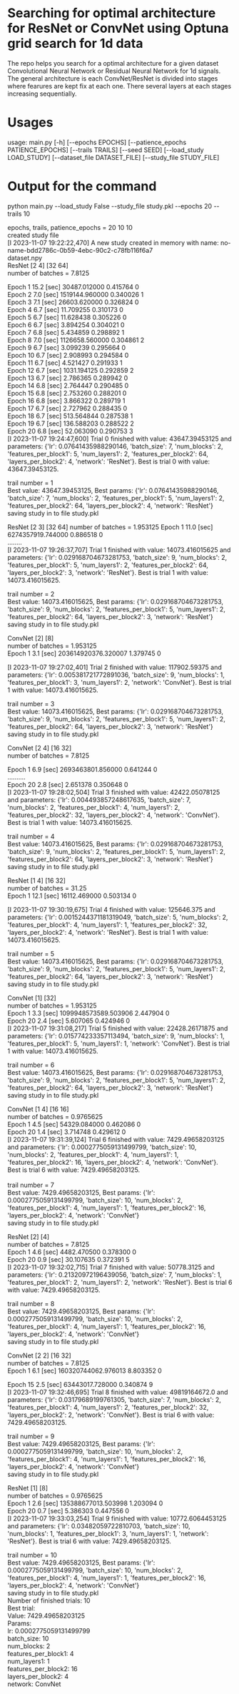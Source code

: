 # Searching for optimal architecture for ResNet or ConvNet using Optuna grid search for 1d data


The repo helps you search for a optimal architecture for a given dataset Convolutional Neural Network or Residual Neural Network for 1d signals. 
The general architecture is each ConvNet/ResNet is divided into stages where fearures are kept fix at each one. There several layers at each stages increasing sequentially. 

# Usages
usage: main.py [-h] [--epochs EPOCHS] [--patience_epochs PATIENCE_EPOCHS] [--trails TRAILS] [--seed SEED] [--load_study LOAD_STUDY] [--dataset_file DATASET_FILE] [--study_file STUDY_FILE]


# Output for the command
 python main.py --load_study False --study_file study.pkl  --epochs 20 --trails 10


 epochs, trails,  patience_epochs =  20 10 10<br>
created study file<br>
[I 2023-11-07 19:22:22,470] A new study created in memory with name: no-name-bdd2786c-0b59-4ebc-90c2-c78fb116f6a7<br>
dataset.npy<br>
ResNet [2 4] [32 64]<br>
number of batches = 7.8125<br>

Epoch 1 15.2 [sec] 30487.012000 0.415764 0<br>
Epoch 2 7.0 [sec] 1519144.960000 0.340026 1<br>
Epoch 3 7.1 [sec] 26603.620000 0.326824 0<br>
Epoch 4 6.7 [sec] 11.709255 0.310173 0<br>
Epoch 5 6.7 [sec] 11.628438 0.305226 0<br>
Epoch 6 6.7 [sec] 3.894254 0.304021 0<br>
Epoch 7 6.8 [sec] 5.434859 0.298892 1<br>
Epoch 8 7.0 [sec] 1126658.560000 0.304861 2<br>
Epoch 9 6.7 [sec] 3.099239 0.295664 0<br>
Epoch 10 6.7 [sec] 2.908993 0.294584 0<br>
Epoch 11 6.7 [sec] 4.521427 0.291933 1<br>
Epoch 12 6.7 [sec] 1031.194125 0.292859 2<br>
Epoch 13 6.7 [sec] 2.786365 0.289942 0<br>
Epoch 14 6.8 [sec] 2.764447 0.290485 0<br>
Epoch 15 6.8 [sec] 2.753260 0.288201 0<br>
Epoch 16 6.8 [sec] 3.866322 0.289719 1<br>
Epoch 17 6.7 [sec] 2.727962 0.288435 0<br>
Epoch 18 6.7 [sec] 513.564844 0.287538 1<br>
Epoch 19 6.7 [sec] 136.588203 0.288522 2<br>
Epoch 20 6.8 [sec] 52.063090 0.290753 3<br>
[I 2023-11-07 19:24:47,600] Trial 0 finished with value: 43647.39453125 and parameters: {'lr': 0.07641435988290146, 'batch_size': 7, 'num_blocks': 2, 'features_per_block1': 5, 'num_layers1': 2, 'features_per_block2': 64, 'layers_per_block2': 4, 'network': 'ResNet'}. Best is trial 0 with value: 43647.39453125.<br>

trail number = 1<br>
Best value: 43647.39453125, Best params: {'lr': 0.07641435988290146, 'batch_size': 7, 'num_blocks': 2, 'features_per_block1': 5, 'num_layers1': 2, 'features_per_block2': 64, 'layers_per_block2': 4, 'network': 'ResNet'}
saving study in to file study.pkl<br>


ResNet [2 3] [32 64]
number of batches = 1.953125
Epoch 1 11.0 [sec] 6274357919.744000 0.886518 0<br>
........<br>
[I 2023-11-07 19:26:37,707] Trial 1 finished with value: 14073.416015625 and parameters: {'lr': 0.029168704673281753, 'batch_size': 9, 'num_blocks': 2, 'features_per_block1': 5, 'num_layers1': 2, 'features_per_block2': 64, 'layers_per_block2': 3, 'network': 'ResNet'}. Best is trial 1 with value: 14073.416015625.<br>

trail number = 2<br>
Best value: 14073.416015625, Best params: {'lr': 0.029168704673281753, 'batch_size': 9, 'num_blocks': 2, 'features_per_block1': 5, 'num_layers1': 2, 'features_per_block2': 64, 'layers_per_block2': 3, 'network': 'ResNet'}<br>
saving study in to file study.pkl<br>


ConvNet [2] [8]<br>
number of batches = 1.953125<br>
Epoch 1 3.1 [sec] 203614920376.320007 1.379745 0<br>

[I 2023-11-07 19:27:02,401] Trial 2 finished with value: 117902.59375 and parameters: {'lr': 0.005381721772891036, 'batch_size': 9, 'num_blocks': 1, 'features_per_block1': 3, 'num_layers1': 2, 'network': 'ConvNet'}. Best is trial 1 with value: 14073.416015625.<br>

trail number = 3<br>
Best value: 14073.416015625, Best params: {'lr': 0.029168704673281753, 'batch_size': 9, 'num_blocks': 2, 'features_per_block1': 5, 'num_layers1': 2, 'features_per_block2': 64, 'layers_per_block2': 3, 'network': 'ResNet'}<br>
saving study in to file study.pkl<br>


ConvNet [2 4] [16 32]<br>
number of batches = 7.8125<br>

Epoch 1 6.9 [sec] 2693463801.856000 0.641244 0<br>
..........<br>
Epoch 20 2.8 [sec] 2.651378 0.350648 0<br>
[I 2023-11-07 19:28:02,504] Trial 3 finished with value: 42422.05078125 and parameters: {'lr': 0.004493857248617635, 'batch_size': 7, 'num_blocks': 2, 'features_per_block1': 4, 'num_layers1': 2, 'features_per_block2': 32, 'layers_per_block2': 4, 'network': 'ConvNet'}. Best is trial 1 with value: 14073.416015625.<br>

trail number = 4<br>
Best value: 14073.416015625, Best params: {'lr': 0.029168704673281753, 'batch_size': 9, 'num_blocks': 2, 'features_per_block1': 5, 'num_layers1': 2, 'features_per_block2': 64, 'layers_per_block2': 3, 'network': 'ResNet'}<br>
saving study in to file study.pkl<br>


ResNet [1 4] [16 32]<br>
number of batches = 31.25<br>
Epoch 1 12.1 [sec] 16112.469000 0.503134 0<br>

[I 2023-11-07 19:30:19,675] Trial 4 finished with value: 125646.375 and parameters: {'lr': 0.0015244371181319049, 'batch_size': 5, 'num_blocks': 2, 'features_per_block1': 4, 'num_layers1': 1, 'features_per_block2': 32, 'layers_per_block2': 4, 'network': 'ResNet'}. Best is trial 1 with value: 14073.416015625.<br>

trail number = 5<br>
Best value: 14073.416015625, Best params: {'lr': 0.029168704673281753, 'batch_size': 9, 'num_blocks': 2, 'features_per_block1': 5, 'num_layers1': 2, 'features_per_block2': 64, 'layers_per_block2': 3, 'network': 'ResNet'}<br>
saving study in to file study.pkl<br>


ConvNet [1] [32]<br>
number of batches = 1.953125<br>
Epoch 1 3.3 [sec] 1099948573589.503906 2.447904 0<br>
Epoch 20 2.4 [sec] 5.607065 0.424946 0<br>
[I 2023-11-07 19:31:08,217] Trial 5 finished with value: 22428.26171875 and parameters: {'lr': 0.015774233357113494, 'batch_size': 9, 'num_blocks': 1, 'features_per_block1': 5, 'num_layers1': 1, 'network': 'ConvNet'}. Best is trial 1 with value: 14073.416015625.<br>

trail number = 6<br>
Best value: 14073.416015625, Best params: {'lr': 0.029168704673281753, 'batch_size': 9, 'num_blocks': 2, 'features_per_block1': 5, 'num_layers1': 2, 'features_per_block2': 64, 'layers_per_block2': 3, 'network': 'ResNet'}<br>
saving study in to file study.pkl<br>


ConvNet [1 4] [16 16]<br>
number of batches = 0.9765625<br>
Epoch 1 4.5 [sec] 54329.084000 0.462086 0<br>
Epoch 20 1.4 [sec] 3.714748 0.429612 0<br>
[I 2023-11-07 19:31:39,124] Trial 6 finished with value: 7429.49658203125 and parameters: {'lr': 0.0002775059131499799, 'batch_size': 10, 'num_blocks': 2, 'features_per_block1': 4, 'num_layers1': 1,<br> 'features_per_block2': 16, 'layers_per_block2': 4, 'network': 'ConvNet'}. Best is trial 6 with value: 7429.49658203125.<br>
<br>
trail number = 7<br>
Best value: 7429.49658203125, Best params: {'lr': 0.0002775059131499799, 'batch_size': 10, 'num_blocks': 2, 'features_per_block1': 4, 'num_layers1': 1, 'features_per_block2': 16, 'layers_per_block2': 4, 'network': 'ConvNet'}<br>
saving study in to file study.pkl<br>


ResNet [2] [4]<br>
number of batches = 7.8125<br>
Epoch 1 4.6 [sec] 4482.470500 0.378300 0<br>
Epoch 20 0.9 [sec] 30.107635 0.372391 5<br>
[I 2023-11-07 19:32:02,715] Trial 7 finished with value: 50778.3125 and parameters: {'lr': 0.21320972196439056, 'batch_size': 7, 'num_blocks': 1, 'features_per_block1': 2, 'num_layers1': 2, 'network': 'ResNet'}. Best is trial 6 with value: 7429.49658203125.<br>

trail number = 8<br>
Best value: 7429.49658203125, Best params: {'lr': 0.0002775059131499799, 'batch_size': 10, 'num_blocks': 2, 'features_per_block1': 4, 'num_layers1': 1, 'features_per_block2': 16, 'layers_per_block2': 4, 'network': 'ConvNet'}<br>
saving study in to file study.pkl<br>


ConvNet [2 2] [16 32]<br>
number of batches = 7.8125<br>
Epoch 1 6.1 [sec] 160320744062.976013 8.803352 0<br>

Epoch 15 2.5 [sec] 63443017.728000 0.340874 9<br>
[I 2023-11-07 19:32:46,695] Trial 8 finished with value: 49819164672.0 and parameters: {'lr': 0.03179689199761305, 'batch_size': 7, 'num_blocks': 2, 'features_per_block1': 4, 'num_layers1': 2, 'features_per_block2': 32, 'layers_per_block2': 2, 'network': 'ConvNet'}. Best is trial 6 with value: 7429.49658203125.<br>

trail number = 9<br>
Best value: 7429.49658203125, Best params: {'lr': 0.0002775059131499799, 'batch_size': 10, 'num_blocks': 2, 'features_per_block1': 4, 'num_layers1': 1, 'features_per_block2': 16, 'layers_per_block2': 4, 'network': 'ConvNet'}<br>
saving study in to file study.pkl<br>


ResNet [1] [8]<br>
number of batches = 0.9765625<br>
Epoch 1 2.6 [sec] 135388677013.503998 1.203094 0<br>
Epoch 20 0.7 [sec] 5.386303 0.447556 0<br>
[I 2023-11-07 19:33:03,254] Trial 9 finished with value: 10772.6064453125 and parameters: {'lr': 0.03482059722810703, 'batch_size': 10, 'num_blocks': 1, 'features_per_block1': 3, 'num_layers1': 1, 'network': 'ResNet'}. Best is trial 6 with value: 7429.49658203125.<br>

trail number = 10<br>
Best value: 7429.49658203125, Best params: {'lr': 0.0002775059131499799, 'batch_size': 10, 'num_blocks': 2, 'features_per_block1': 4, 'num_layers1': 1, 'features_per_block2': 16, 'layers_per_block2': 4, 'network': 'ConvNet'}<br>
saving study in to file study.pkl<br>
Number of finished trials: 10<br>
Best trial:<br>
  Value: 7429.49658203125<br>
  Params: <br>
lr: 0.0002775059131499799<br>
batch_size: 10<br>
num_blocks: 2<br>
features_per_block1: 4<br>
num_layers1: 1<br>
features_per_block2: 16<br>
layers_per_block2: 4<br>
network: ConvNet<br>
<br>



 
